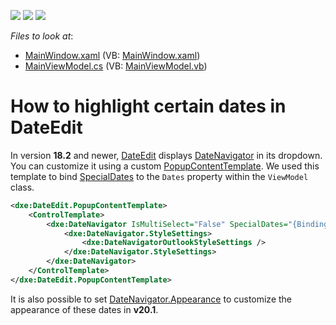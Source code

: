 <!-- default badges list -->
![](https://img.shields.io/endpoint?url=https://codecentral.devexpress.com/api/v1/VersionRange/128644906/22.2.2%2B)
[![](https://img.shields.io/badge/Open_in_DevExpress_Support_Center-FF7200?style=flat-square&logo=DevExpress&logoColor=white)](https://supportcenter.devexpress.com/ticket/details/E4231)
[![](https://img.shields.io/badge/📖_How_to_use_DevExpress_Examples-e9f6fc?style=flat-square)](https://docs.devexpress.com/GeneralInformation/403183)
<!-- default badges end -->
<!-- default file list -->
*Files to look at*:

* [MainWindow.xaml](./CS/CustomDateEditTest/MainWindow.xaml) (VB: [MainWindow.xaml](./VB/CustomDateEditTest/MainWindow.xaml))
* [MainViewModel.cs](./CS/CustomDateEditTest/MainViewModel.cs) (VB: [MainViewModel.vb](./VB/CustomDateEditTest/MainViewModel.vb))
<!-- default file list end -->
# How to highlight certain dates in DateEdit

In version **18.2** and newer, [DateEdit](https://docs.devexpress.com/WPF/DevExpress.Xpf.Editors.DateEdit) displays [DateNavigator](https://docs.devexpress.com/WPF/DevExpress.Xpf.Editors.DateNavigator.DateNavigator) in its dropdown. You can customize it using a custom [PopupContentTemplate](https://docs.devexpress.com/WPF/DevExpress.Xpf.Editors.PopupBaseEdit.PopupContentTemplate). We used this template to bind [SpecialDates](https://docs.devexpress.com/WPF/DevExpress.Xpf.Editors.DateNavigator.DateNavigator.SpecialDates) to the `Dates` property within the `ViewModel` class.

```xml
<dxe:DateEdit.PopupContentTemplate>
    <ControlTemplate>
        <dxe:DateNavigator IsMultiSelect="False" SpecialDates="{Binding RelativeSource={RelativeSource Self}, Path=(dxe:BaseEdit.OwnerEdit).DataContext.Dates}">
            <dxe:DateNavigator.StyleSettings>
                <dxe:DateNavigatorOutlookStyleSettings />
            </dxe:DateNavigator.StyleSettings>
        </dxe:DateNavigator>
    </ControlTemplate>
</dxe:DateEdit.PopupContentTemplate>
```

It is also possible to set [DateNavigator.Appearance](https://docs.devexpress.com/WPF/DevExpress.Xpf.Editors.DateNavigator.DateNavigator.Appearance?v=20.1) to customize the appearance of these dates in **v20.1**.
